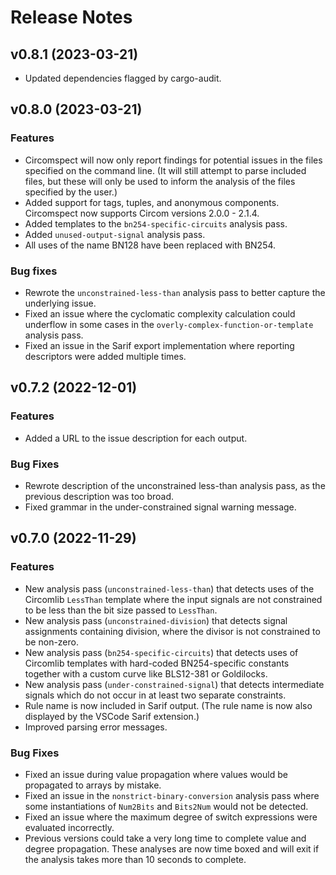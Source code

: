 # Release Notes

## v0.8.1 (2023-03-21)

-   Updated dependencies flagged by cargo-audit.

## v0.8.0 (2023-03-21)

### Features

-   Circomspect will now only report findings for potential issues in the files
    specified on the command line. (It will still attempt to parse included
    files, but these will only be used to inform the analysis of the files
    specified by the user.)
-   Added support for tags, tuples, and anonymous components. Circomspect now
    supports Circom versions 2.0.0 - 2.1.4.
-   Added templates to the `bn254-specific-circuits` analysis pass.
-   Added `unused-output-signal` analysis pass.
-   All uses of the name BN128 have been replaced with BN254.

### Bug fixes

-   Rewrote the `unconstrained-less-than` analysis pass to better capture the
    underlying issue.
-   Fixed an issue where the cyclomatic complexity calculation could underflow
    in some cases in the `overly-complex-function-or-template` analysis pass.
-   Fixed an issue in the Sarif export implementation where reporting
    descriptors were added multiple times.

## v0.7.2 (2022-12-01)

### Features

-   Added a URL to the issue description for each output.

### Bug Fixes

-   Rewrote description of the unconstrained less-than analysis pass, as the
    previous description was too broad.
-   Fixed grammar in the under-constrained signal warning message.

## v0.7.0 (2022-11-29)

### Features

-   New analysis pass (`unconstrained-less-than`) that detects uses of the
    Circomlib `LessThan` template where the input signals are not constrained
    to be less than the bit size passed to `LessThan`.
-   New analysis pass (`unconstrained-division`) that detects signal
    assignments containing division, where the divisor is not constrained to be
    non-zero.
-   New analysis pass (`bn254-specific-circuits`) that detects uses of
    Circomlib templates with hard-coded BN254-specific constants together with
    a custom curve like BLS12-381 or Goldilocks.
-   New analysis pass (`under-constrained-signal`) that detects intermediate
    signals which do not occur in at least two separate constraints.
-   Rule name is now included in Sarif output. (The rule name is now also
    displayed by the VSCode Sarif extension.)
-   Improved parsing error messages.

### Bug Fixes

-   Fixed an issue during value propagation where values would be propagated to
    arrays by mistake.
-   Fixed an issue in the `nonstrict-binary-conversion` analysis pass where
    some instantiations of `Num2Bits` and `Bits2Num` would not be detected.
-   Fixed an issue where the maximum degree of switch expressions were
    evaluated incorrectly.
-   Previous versions could take a very long time to complete value and degree
    propagation. These analyses are now time boxed and will exit if the
    analysis takes more than 10 seconds to complete.
